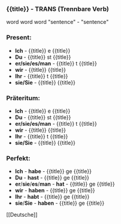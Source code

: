 ### {{title}} - TRANS   (Trennbare Verb)

word word word
"sentence" - "sentence"

### Present:
* **Ich** - {{title}} e {{title}}
* **Du** - {{title}} st {{title}}
* **er/sie/es/man** - {{title}} t {{title}}
* **wir** - {{title}} {{title}}
* **Ihr** - {{title}} t {{title}}
* **sie/Sie** - {{title}} {{title}}


### Präteritum:
* **Ich** - {{title}} e {{title}}
* **Du** - {{title}} st {{title}}
* **er/sie/es/man** - {{title}} t {{title}}
* **wir** - {{title}} {{title}}
* **Ihr** - {{title}} t {{title}}
* **sie/Sie** - {{title}} {{title}}



### Perfekt:
* **Ich** - **habe** - {{title}} ge {{title}}
* **Du** - **hast** - {{title}} ge {{title}}
* **er**/**sie**/**es**/**man** - **hat** - {{title}} ge {{title}}
* **wir** - **haben** - {{title}} ge {{title}}
* **Ihr** - **habt** - {{title}} ge {{title}}
* **sie**/**Sie** - **haben** - {{title}} ge {{title}}



[[Deutsche]]